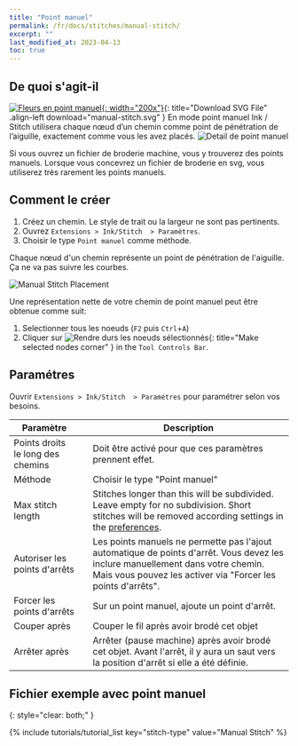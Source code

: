 ```yaml
---
title: "Point manuel"
permalink: /fr/docs/stitches/manual-stitch/
excerpt: ""
last_modified_at: 2023-04-13
toc: true
---
```

## De quoi s'agit-il
[![Fleurs en point manuel](/assets/images/docs/manual-stitch.jpg){: width="200x"}](/assets/images/docs/manual-stitch.svg){: title="Download SVG File" .align-left download="manual-stitch.svg" }
En mode point manuel Ink / Stitch utilisera chaque nœud d’un chemin comme point de pénétration de l’aiguille, exactement comme vous les avez placés.
![Detail de point manuel](/assets/images/docs/manual-stitch-detail.png)

Si vous ouvrez un fichier de broderie machine, vous y trouverez des points manuels.  Lorsque vous concevrez un fichier de broderie en svg, vous utiliserez très rarement les points manuels.
## Comment le créer

1. Créez un chemin. Le style de trait ou la largeur ne sont pas pertinents.
2. Ouvrez `Extensions > Ink/Stitch  > Paramètres`.
3. Choisir le type `Point manuel` comme méthode.


Chaque nœud d'un chemin représente un point de pénétration de l'aiguille. Ça ne va pas suivre les courbes.

![Manual Stitch Placement](/assets/images/docs/manual-stitch-placement.png)

Une représentation nette de votre chemin de point manuel peut être obtenue comme suit:
1. Selectionner tous les noeuds (`F2` puis `Ctrl`+`A`)
2. Cliquer sur ![Rendre durs les noeuds sélectionnés](/assets/images/docs/tool-controls-corner.jpg){: title="Make selected nodes corner" } in the `Tool Controls Bar`.

## Paramétres

Ouvrir `Extensions > Ink/Stitch  > Paramétres` pour paramétrer selon vos besoins.

Paramètre||Description
---|--|---
Points droits le long des chemins   ||Doit être activé pour que ces paramètres prennent effet.
Méthode                             ||Choisir le type "Point manuel"
Max stitch length                   ||Stitches longer than this will be subdivided. Leave empty for no subdivision. Short stitches will be removed according settings in the [preferences](/docs/preferences/).
Autoriser les points d'arrêts       ||Les points manuels ne permette pas l'ajout automatique de points d'arrêt. Vous devez les inclure manuellement dans votre chemin. Mais vous pouvez les activer via "Forcer les points d'arrêts". 
Forcer les points d'arrêts          ||Sur un point manuel, ajoute un point d'arrêt.
Couper après                        ||Couper le fil après avoir brodé cet objet
Arrêter après                       ||Arrêter (pause machine) après avoir brodé cet objet. Avant l'arrêt, il y aura un saut vers la position d'arrêt si elle a été définie.

## Fichier exemple avec point manuel
{: style="clear: both;" }

{% include tutorials/tutorial_list key="stitch-type" value="Manual Stitch" %}

